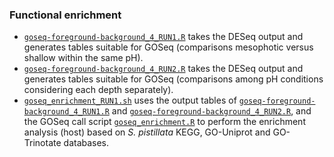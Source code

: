 ### Functional enrichment 
- [`goseq-foreground-background_4_RUN1.R`](https://github.com/fscucchia/Spistillata_OA_Shallow_and_Mesophotic/blob/main/Enrichment/goseq-foreground-background_4_RUN1.R) takes the DESeq output and generates tables suitable for GOSeq (comparisons mesophotic versus shallow within the same pH).         
- [`goseq-foreground-background_4_RUN2.R`](https://github.com/fscucchia/Spistillata_OA_Shallow_and_Mesophotic/blob/main/Enrichment/goseq-foreground-background_4_RUN2.R) takes the DESeq output and generates tables suitable for GOSeq (comparisons among pH conditions considering each depth separately).  
- [`goseq_enrichment_RUN1.sh`](https://github.com/fscucchia/Spistillata_OA_Shallow_and_Mesophotic/blob/main/Enrichment/goseq_enrichment_RUN1.sh) uses the output tables of [`goseq-foreground-background_4_RUN1.R`](https://github.com/fscucchia/Spistillata_OA_Shallow_and_Mesophotic/blob/main/Enrichment/goseq-foreground-background_4_RUN1.R) and [`goseq-foreground-background_4_RUN2.R`](https://github.com/fscucchia/Spistillata_OA_Shallow_and_Mesophotic/blob/main/Enrichment/goseq-foreground-background_4_RUN2.R), and the GOSeq call script [`goseq_enrichment.R`](https://github.com/fscucchia/Spistillata_OA_Shallow_and_Mesophotic/blob/main/Enrichment/goseq_enrichment.R) to perform the enrichment analysis (host) based on _S. pistillata_ KEGG, GO-Uniprot and GO-Trinotate databases. 
